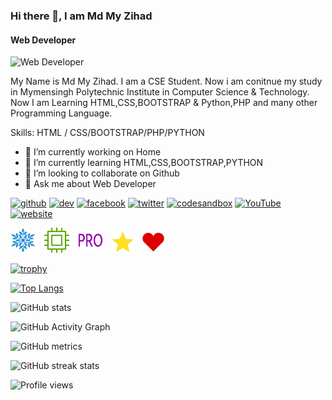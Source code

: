 ### Hi there 👋, I am Md My Zihad
#### Web Developer
![Web Developer](https://scontent.fdac24-2.fna.fbcdn.net/v/t39.30808-6/325244045_2080036549052931_7227174533751970419_n.jpg?_nc_cat=111&ccb=1-7&_nc_sid=09cbfe&_nc_eui2=AeHxD8nfyipPSr6vd0HxfpKnkjCZhL-0ztOSMJmEv7TO0zp5XPkT1HYMordAoOmtrrTs-O2Un4aGnc0hwi9Bf7hs&_nc_ohc=vWkTa8Plj44AX-t4lpJ&_nc_ht=scontent.fdac24-2.fna&oh=00_AfAqJ77fdxOFKIS54_auMQMUbuL_iXuY6buWtZtRlnjrmQ&oe=63D1716E)

My Name is Md My Zihad. I am a CSE Student. Now i am conitnue my study in Mymensingh Polytechnic Institute in Computer Science & Technology. Now I am Learning HTML,CSS,BOOTSTRAP & Python,PHP and many other Programming Language. 

Skills: HTML / CSS/BOOTSTRAP/PHP/PYTHON

- 🔭 I’m currently working on Home 
- 🌱 I’m currently learning HTML,CSS,BOOTSTRAP,PYTHON 
- 👯 I’m looking to collaborate on Github 
- 💬 Ask me about Web Developer 


[<img src='https://cdn.jsdelivr.net/npm/simple-icons@3.0.1/icons/github.svg' alt='github' height='40'>](https://github.com/mdmyzihad2400)  [<img src='https://cdn.jsdelivr.net/npm/simple-icons@3.0.1/icons/hashnode.svg' alt='dev' height='40'>](mdmyzihad2400)  [<img src='https://cdn.jsdelivr.net/npm/simple-icons@3.0.1/icons/facebook.svg' alt='facebook' height='40'>](https://www.facebook.com/mdmyzihad2400)  [<img src='https://cdn.jsdelivr.net/npm/simple-icons@3.0.1/icons/twitter.svg' alt='twitter' height='40'>](https://twitter.com/mdmyzihad2400)  [<img src='https://cdn.jsdelivr.net/npm/simple-icons@3.0.1/icons/codesandbox.svg' alt='codesandbox' height='40'>](https://codesandbox.io/u/mdmyzihad2400)  [<img src='https://cdn.jsdelivr.net/npm/simple-icons@3.0.1/icons/youtube.svg' alt='YouTube' height='40'>](https://www.youtube.com/channel/mdmyzihad2400)  [<img src='https://cdn.jsdelivr.net/npm/simple-icons@3.0.1/icons/icloud.svg' alt='website' height='40'>](mdmyzihad2400)  

<a href='https://archiveprogram.github.com/'><img src='https://raw.githubusercontent.com/acervenky/animated-github-badges/master/assets/acbadge.gif' width='40' height='40'></a> <a href='https://docs.github.com/en/developers'><img src='https://raw.githubusercontent.com/acervenky/animated-github-badges/master/assets/devbadge.gif' width='40' height='40'></a> <a href='https://github.com/pricing'><img src='https://raw.githubusercontent.com/acervenky/animated-github-badges/master/assets/pro.gif' width='40' height='40'></a> <a href='https://stars.github.com/'><img src='https://raw.githubusercontent.com/acervenky/animated-github-badges/master/assets/starbadge.gif' width='35' height='35'></a> <a href='https://docs.github.com/en/github/supporting-the-open-source-community-with-github-sponsors'><img src='https://raw.githubusercontent.com/acervenky/animated-github-badges/master/assets/sponsorbadge.gif' width='35' height='35'></a> 

[![trophy](https://github-profile-trophy.vercel.app/?username=mdmyzihad2400)](https://github.com/ryo-ma/github-profile-trophy)

[![Top Langs](https://github-readme-stats.vercel.app/api/top-langs/?username=mdmyzihad2400)](https://github.com/anuraghazra/github-readme-stats)

![GitHub stats](https://github-readme-stats.vercel.app/api?username=mdmyzihad2400&show_icons=true&count_private=true)  

![GitHub Activity Graph](https://activity-graph.herokuapp.com/graph?username=mdmyzihad2400)  

![GitHub metrics](https://metrics.lecoq.io/mdmyzihad2400)  

![GitHub streak stats](https://streak-stats.demolab.com/?user=mdmyzihad2400)  

![Profile views](https://gpvc.arturio.dev/mdmyzihad2400)  
